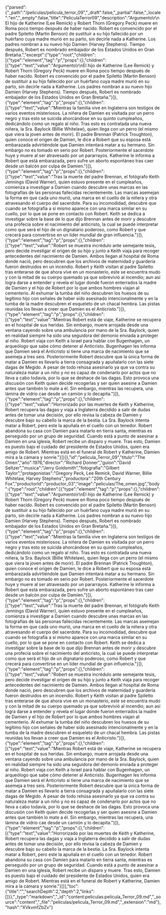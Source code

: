 {"parsed":{"_path":"/peliculas/pelicula_terror_09","_draft":false,"_partial":false,"_locale":"en","_empty":false,"title":"PeliculaTerror09","description":"Argumento\r\nEl hijo de Katherine (Lee Remick) y Robert Thorn (Gregory Peck) muere en Roma poco tiempo después de haber nacido. Robert es convencido por el padre Spiletto (Martin Benson) de sustituir a su hijo fallecido por un huérfano cuya madre murió en su parto, sin decirle nada a Katherine. Los padres nombran a su nuevo hijo Damien (Harvey Stephens). Tiempo después, Robert es nombrado embajador de los Estados Unidos en Gran Bretaña.","excerpt":{"type":"root","children":[{"type":"element","tag":"p","props":{},"children":[{"type":"text","value":"Argumento\r\nEl hijo de Katherine (Lee Remick) y Robert Thorn (Gregory Peck) muere en Roma poco tiempo después de haber nacido. Robert es convencido por el padre Spiletto (Martin Benson) de sustituir a su hijo fallecido por un huérfano cuya madre murió en su parto, sin decirle nada a Katherine. Los padres nombran a su nuevo hijo Damien (Harvey Stephens). Tiempo después, Robert es nombrado embajador de los Estados Unidos en Gran Bretaña."}]},{"type":"element","tag":"p","props":{},"children":[{"type":"text","value":"Mientras la familia vive en Inglaterra son testigos de varios eventos misteriosos. La niñera de Damien es visitada por un perro negro y tras esto se suicida ahorcándose en su quinto cumpleaños, dedicándolo como un regalo al niño. Tras esto es contratada una nueva niñera, la Sra. Baylock (Billie Whitelaw), quien llega con un perro (el mismo que viera la joven antes de morir). El padre Brennan (Patrick Troughton), quien conoce el origen de Damien, le dice a Robert que su esposa está embarazada advirtiéndole que Damien intentará matar a su hermano. Sin embargo no es tomado en serio por Robert. Posteriormente el sacerdote huye y muere al ser atravesado por un pararrayos. Katherine le informa a Robert que está embarazada, pero sufre un aborto espontáneo tras caer desde un balcón por culpa de Damien."}]},{"type":"element","tag":"p","props":{},"children":[{"type":"text","value":"Tras la muerte del padre Brennan, el fotógrafo Keith Jennings (David Warner), quien estuvo presente en el cumpleaños, comienza a investigar a Damien cuando descubre unas marcas en las fotografías de las personas fallecidas recientemente. Las marcas asemejan la forma en que cada uno murió, una marca en el cuello de la niñera y otra atravesando el cuerpo del sacerdote. Para su incomodidad, descubre que cuando se fotografía a sí mismo aparece con una marca similar en su cuello, por lo que se pone en contacto con Robert. Keith se dedica a investigar sobre la base de lo que dijo Brennan antes de morir y descubre una profecía sobre el nacimiento del anticristo, la cual se puede interpretar como que será el hijo de un dignatario poderoso, como Robert y que crecerá para convertirse en un líder mundial de gran influencia."}]},{"type":"element","tag":"p","props":{},"children":[{"type":"text","value":"Robert se muestra incrédulo ante semejante tesis, pero decide investigar el origen de su hijo y junto a Keith viaja para recoger antecedentes del nacimiento de Damien. Ambos llegan al hospital de Roma donde nació, pero descubren que los archivos de maternidad y guardería fueron destruidos en un incendio. Robert y Keith visitan al padre Spiletto tras enterarse de que ahora vive en un monasterio, este se encuentra mudo y con la mitad de su cuerpo quemado ya que sobrevivió al incendio; aun así logra darse a entender y revela el lugar donde fueron enterrados la madre de Damien y el hijo de Robert por lo que ambos hombres viajan al cementerio. Al exhumar la tumba del niño descubren los huesos de su legítimo hijo con señales de haber sido asesinado intencionalmente y en la tumba de la madre descubren el esqueleto de un chacal hembra. Las pistas reunidas los llevan a creer que Damien es el Anticristo."}]},{"type":"element","tag":"p","props":{},"children":[{"type":"text","value":"Mientras Robert está de viaje, Katherine se recupera en el hospital de sus heridas. Sin embargo, muere arrojada desde una ventana cayendo sobre una ambulancia por mano de la Sra. Baylock, quien en realidad siempre ha sido una seguidora del demonio enviada a proteger al niño. Robert viaja con Keith a Israel para hablar con Bugenhagen, un arqueólogo que sabe cómo detener al Anticristo. Bugenhagen les informa que Damien será el Anticristo si tiene una marca de nacimiento que se asemeja a tres seis. Posteriormente Robert descubre que la única forma de matar a Damien es llevarlo a tierra consagrada y apuñalarlo con las siete dagas de Megido. A pesar de todo rehúsa asesinarlo ya que va contra su naturaleza matar a un niño y no es capaz de condenarlo por actos que no lleva a cabo todavía, por lo que se deshace de las dagas. Esto provoca una discusión con Keith quien decide recogerlas y ser quien asesine a Damien antes que también lo mate a él. Sin embargo, mientras las recupera, una lámina de vidrio cae desde un camión y lo decapita."}]},{"type":"element","tag":"p","props":{},"children":[{"type":"text","value":"Horrorizado por las muertes de Keith y Katherine, Robert recupera las dagas y viaja a Inglaterra decidido a salir de dudas antes de tomar una decisión, por ello revisa la cabeza de Damien y descubre bajo su cabello la marca de la bestia. La Sra. Baylock intenta matar a Robert, pero este la apuñala en el cuello con un tenedor. Robert abandona su casa con Damien para matarlo en tierra santa, mientras es perseguido por un grupo de seguridad. Cuando está a punto de asesinar a Damien en una iglesia, Robert recibe un disparo y muere. Tras esto, Damien es puesto bajo el cuidado del presidente de Estados Unidos, quien era amigo de Robert. Mientras está en el funeral de Robert y Katherine, Damien mira a la cámara y sonríe."}]}]},"id":"pelicula_Terror_09","titulo":"The Omen","año":1976,"director":"Richard Donner","guion":"David Seltzer","musica":"Jerry Goldsmith","fotografia":"Gilbert Taylor","protagonistas":"Gregory Peck, Lee Remick, David Warner, Billie Whitelaw, Harvey Stephens","productora":"20th Century Fox","productorId":"productor_03","image":"peliculas/The_omen.jpg","body":{"type":"root","children":[{"type":"element","tag":"p","props":{},"children":[{"type":"text","value":"Argumento\r\nEl hijo de Katherine (Lee Remick) y Robert Thorn (Gregory Peck) muere en Roma poco tiempo después de haber nacido. Robert es convencido por el padre Spiletto (Martin Benson) de sustituir a su hijo fallecido por un huérfano cuya madre murió en su parto, sin decirle nada a Katherine. Los padres nombran a su nuevo hijo Damien (Harvey Stephens). Tiempo después, Robert es nombrado embajador de los Estados Unidos en Gran Bretaña."}]},{"type":"element","tag":"p","props":{},"children":[{"type":"text","value":"Mientras la familia vive en Inglaterra son testigos de varios eventos misteriosos. La niñera de Damien es visitada por un perro negro y tras esto se suicida ahorcándose en su quinto cumpleaños, dedicándolo como un regalo al niño. Tras esto es contratada una nueva niñera, la Sra. Baylock (Billie Whitelaw), quien llega con un perro (el mismo que viera la joven antes de morir). El padre Brennan (Patrick Troughton), quien conoce el origen de Damien, le dice a Robert que su esposa está embarazada advirtiéndole que Damien intentará matar a su hermano. Sin embargo no es tomado en serio por Robert. Posteriormente el sacerdote huye y muere al ser atravesado por un pararrayos. Katherine le informa a Robert que está embarazada, pero sufre un aborto espontáneo tras caer desde un balcón por culpa de Damien."}]},{"type":"element","tag":"p","props":{},"children":[{"type":"text","value":"Tras la muerte del padre Brennan, el fotógrafo Keith Jennings (David Warner), quien estuvo presente en el cumpleaños, comienza a investigar a Damien cuando descubre unas marcas en las fotografías de las personas fallecidas recientemente. Las marcas asemejan la forma en que cada uno murió, una marca en el cuello de la niñera y otra atravesando el cuerpo del sacerdote. Para su incomodidad, descubre que cuando se fotografía a sí mismo aparece con una marca similar en su cuello, por lo que se pone en contacto con Robert. Keith se dedica a investigar sobre la base de lo que dijo Brennan antes de morir y descubre una profecía sobre el nacimiento del anticristo, la cual se puede interpretar como que será el hijo de un dignatario poderoso, como Robert y que crecerá para convertirse en un líder mundial de gran influencia."}]},{"type":"element","tag":"p","props":{},"children":[{"type":"text","value":"Robert se muestra incrédulo ante semejante tesis, pero decide investigar el origen de su hijo y junto a Keith viaja para recoger antecedentes del nacimiento de Damien. Ambos llegan al hospital de Roma donde nació, pero descubren que los archivos de maternidad y guardería fueron destruidos en un incendio. Robert y Keith visitan al padre Spiletto tras enterarse de que ahora vive en un monasterio, este se encuentra mudo y con la mitad de su cuerpo quemado ya que sobrevivió al incendio; aun así logra darse a entender y revela el lugar donde fueron enterrados la madre de Damien y el hijo de Robert por lo que ambos hombres viajan al cementerio. Al exhumar la tumba del niño descubren los huesos de su legítimo hijo con señales de haber sido asesinado intencionalmente y en la tumba de la madre descubren el esqueleto de un chacal hembra. Las pistas reunidas los llevan a creer que Damien es el Anticristo."}]},{"type":"element","tag":"p","props":{},"children":[{"type":"text","value":"Mientras Robert está de viaje, Katherine se recupera en el hospital de sus heridas. Sin embargo, muere arrojada desde una ventana cayendo sobre una ambulancia por mano de la Sra. Baylock, quien en realidad siempre ha sido una seguidora del demonio enviada a proteger al niño. Robert viaja con Keith a Israel para hablar con Bugenhagen, un arqueólogo que sabe cómo detener al Anticristo. Bugenhagen les informa que Damien será el Anticristo si tiene una marca de nacimiento que se asemeja a tres seis. Posteriormente Robert descubre que la única forma de matar a Damien es llevarlo a tierra consagrada y apuñalarlo con las siete dagas de Megido. A pesar de todo rehúsa asesinarlo ya que va contra su naturaleza matar a un niño y no es capaz de condenarlo por actos que no lleva a cabo todavía, por lo que se deshace de las dagas. Esto provoca una discusión con Keith quien decide recogerlas y ser quien asesine a Damien antes que también lo mate a él. Sin embargo, mientras las recupera, una lámina de vidrio cae desde un camión y lo decapita."}]},{"type":"element","tag":"p","props":{},"children":[{"type":"text","value":"Horrorizado por las muertes de Keith y Katherine, Robert recupera las dagas y viaja a Inglaterra decidido a salir de dudas antes de tomar una decisión, por ello revisa la cabeza de Damien y descubre bajo su cabello la marca de la bestia. La Sra. Baylock intenta matar a Robert, pero este la apuñala en el cuello con un tenedor. Robert abandona su casa con Damien para matarlo en tierra santa, mientras es perseguido por un grupo de seguridad. Cuando está a punto de asesinar a Damien en una iglesia, Robert recibe un disparo y muere. Tras esto, Damien es puesto bajo el cuidado del presidente de Estados Unidos, quien era amigo de Robert. Mientras está en el funeral de Robert y Katherine, Damien mira a la cámara y sonríe."}]}],"toc":{"title":"","searchDepth":2,"depth":2,"links":[]}},"_type":"markdown","_id":"content:peliculas:pelicula_Terror_09.md","_source":"content","_file":"peliculas/pelicula_Terror_09.md","_extension":"md"},"hash":"XVkvmfZbZv"}
